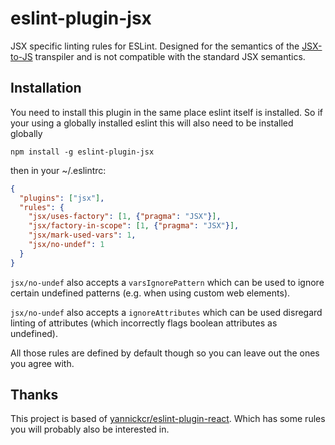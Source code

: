 # eslint-plugin-jsx

JSX specific linting rules for ESLint. Designed for the semantics of the [JSX-to-JS](//github.com/jkroso/JSX-to-JS) transpiler and is not compatible with the standard JSX semantics.

## Installation

You need to install this plugin in the same place eslint itself is installed. So if your using a globally installed eslint this will also need to be installed globally

`npm install -g eslint-plugin-jsx`

then in your ~/.eslintrc:

```json
{
  "plugins": ["jsx"],
  "rules": {
    "jsx/uses-factory": [1, {"pragma": "JSX"}],
    "jsx/factory-in-scope": [1, {"pragma": "JSX"}],
    "jsx/mark-used-vars": 1,
    "jsx/no-undef": 1
  }
}
```

`jsx/no-undef` also accepts a `varsIgnorePattern` which can be used to ignore certain undefined patterns (e.g. when using custom web elements).

`jsx/no-undef` also accepts a `ignoreAttributes` which can be used disregard linting of attributes (which incorrectly flags boolean attributes as undefined).

All those rules are defined by default though so you can leave out the ones you agree with.

## Thanks

This project is based of [yannickcr/eslint-plugin-react](//github.com/yannickcr/eslint-plugin-react). Which has some rules you will probably also be interested in.
